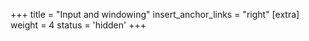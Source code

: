 +++
title = "Input and windowing"
insert_anchor_links = "right"
[extra]
weight = 4
status = 'hidden'
+++